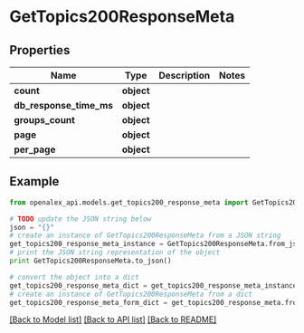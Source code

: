 # GetTopics200ResponseMeta


## Properties

Name | Type | Description | Notes
------------ | ------------- | ------------- | -------------
**count** | **object** |  | 
**db_response_time_ms** | **object** |  | 
**groups_count** | **object** |  | 
**page** | **object** |  | 
**per_page** | **object** |  | 

## Example

```python
from openalex_api.models.get_topics200_response_meta import GetTopics200ResponseMeta

# TODO update the JSON string below
json = "{}"
# create an instance of GetTopics200ResponseMeta from a JSON string
get_topics200_response_meta_instance = GetTopics200ResponseMeta.from_json(json)
# print the JSON string representation of the object
print GetTopics200ResponseMeta.to_json()

# convert the object into a dict
get_topics200_response_meta_dict = get_topics200_response_meta_instance.to_dict()
# create an instance of GetTopics200ResponseMeta from a dict
get_topics200_response_meta_form_dict = get_topics200_response_meta.from_dict(get_topics200_response_meta_dict)
```
[[Back to Model list]](../README.md#documentation-for-models) [[Back to API list]](../README.md#documentation-for-api-endpoints) [[Back to README]](../README.md)


